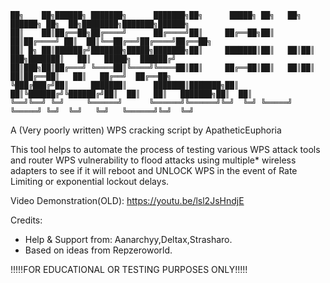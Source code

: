 ```
██╗    ██╗██████╗ ███████╗      ███████╗██╗      █████╗ ██╗   ██╗ ██████╗ ██╗  ██╗████████╗███████╗██████╗
██║    ██║██╔══██╗██╔════╝      ██╔════╝██║     ██╔══██╗██║   ██║██╔════╝ ██║  ██║╚══██╔══╝██╔════╝██╔══██╗
██║ █╗ ██║██████╔╝███████╗█████╗███████╗██║     ███████║██║   ██║██║  ███╗███████║   ██║   █████╗  ██████╔╝
██║███╗██║██╔═══╝ ╚════██║╚════╝╚════██║██║     ██╔══██║██║   ██║██║   ██║██╔══██║   ██║   ██╔══╝  ██╔══██╗
╚███╔███╔╝██║     ███████║      ███████║███████╗██║  ██║╚██████╔╝╚██████╔╝██║  ██║   ██║   ███████╗██║  ██║
╚══╝╚══╝ ╚═╝     ╚══════╝      ╚══════╝╚══════╝╚═╝  ╚═╝ ╚═════╝  ╚═════╝ ╚═╝  ╚═╝   ╚═╝   ╚══════╝╚═╝  ╚═╝
```

A (Very poorly written) WPS cracking script by ApatheticEuphoria

   This tool helps to automate the process of testing various WPS attack tools and router WPS vulnerability to flood attacks using multiple* wireless adapters to see if it will reboot and UNLOCK WPS in the event of Rate Limiting or exponential lockout delays.

Video Demonstration(OLD): https://youtu.be/lsl2JsHndjE

Credits:

 - Help & Support from: Aanarchyy,Deltax,Strasharo.
 - Based on ideas from Repzeroworld.
 
 !!!!!FOR EDUCATIONAL OR TESTING PURPOSES ONLY!!!!!
